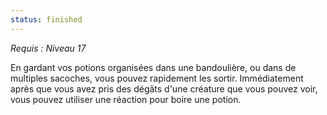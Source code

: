 ```yaml
---
status: finished
---
```

*Requis : Niveau 17*

En gardant vos potions organisées dans une bandoulière, ou dans de multiples sacoches, vous pouvez rapidement les sortir. Immédiatement après que vous avez pris des dégâts d'une créature que vous pouvez voir, vous pouvez utiliser une réaction pour boire une potion.